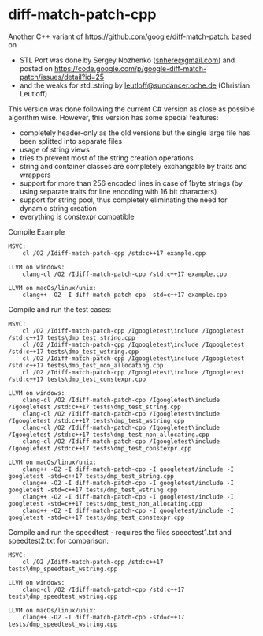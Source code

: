 diff-match-patch-cpp
====================

Another C++ variant of https://github.com/google/diff-match-patch.
based on
- STL Port was done by Sergey Nozhenko (snhere@gmail.com) and posted on
		https://code.google.com/p/google-diff-match-patch/issues/detail?id=25
- and the weaks for std::string by leutloff@sundancer.oche.de (Christian Leutloff)

This version was done following the current C# version as close as possible algorithm wise. However, this version has some special features:
- completely header-only as the old versions but the single large file has been splitted into separate files
- usage of string views
- tries to prevent most of the string creation operations
- string and container classes are completely exchangable by traits and wrappers
- support for more than 256 encoded lines in case of 1byte strings (by using separate traits for line encoding with 16 bit characters)
- support for string pool, thus completely eliminating the need for dynamic string creation
- everything is constexpr compatible


Compile Example

	MSVC:
		cl /O2 /Idiff-match-patch-cpp /std:c++17 example.cpp
	
	LLVM on windows:
		clang-cl /O2 /Idiff-match-patch-cpp /std:c++17 example.cpp
	
	LLVM on macOs/linux/unix:
		clang++ -O2 -I diff-match-patch-cpp -std=c++17 example.cpp

Compile and run the test cases:

	MSVC:
		cl /O2 /Idiff-match-patch-cpp /Igoogletest\include /Igoogletest /std:c++17 tests\dmp_test_string.cpp
		cl /O2 /Idiff-match-patch-cpp /Igoogletest\include /Igoogletest /std:c++17 tests\dmp_test_wstring.cpp
		cl /O2 /Idiff-match-patch-cpp /Igoogletest\include /Igoogletest /std:c++17 tests\dmp_test_non_allocating.cpp
		cl /O2 /Idiff-match-patch-cpp /Igoogletest\include /Igoogletest /std:c++17 tests\dmp_test_constexpr.cpp

	LLVM on windows:
		clang-cl /O2 /Idiff-match-patch-cpp /Igoogletest\include /Igoogletest /std:c++17 tests\dmp_test_string.cpp
		clang-cl /O2 /Idiff-match-patch-cpp /Igoogletest\include /Igoogletest /std:c++17 tests\dmp_test_wstring.cpp
		clang-cl /O2 /Idiff-match-patch-cpp /Igoogletest\include /Igoogletest /std:c++17 tests\dmp_test_non_allocating.cpp
		clang-cl /O2 /Idiff-match-patch-cpp /Igoogletest\include /Igoogletest /std:c++17 tests\dmp_test_constexpr.cpp

	LLVM on macOs/linux/unix:
		clang++ -O2 -I diff-match-patch-cpp -I googletest/include -I googletest -std=c++17 tests/dmp_test_string.cpp
		clang++ -O2 -I diff-match-patch-cpp -I googletest/include -I googletest -std=c++17 tests/dmp_test_wstring.cpp
		clang++ -O2 -I diff-match-patch-cpp -I googletest/include -I googletest -std=c++17 tests/dmp_test_non_allocating.cpp
		clang++ -O2 -I diff-match-patch-cpp -I googletest/include -I googletest -std=c++17 tests/dmp_test_constexpr.cpp

Compile and run the speedtest - requires the files speedtest1.txt and speedtest2.txt for comparison:

	MSVC:
		cl /O2 /Idiff-match-patch-cpp /std:c++17 tests\dmp_speedtest_wstring.cpp

	LLVM on windows:
		clang-cl /O2 /Idiff-match-patch-cpp /std:c++17 tests\dmp_speedtest_wstring.cpp

	LLVM on macOs/linux/unix:
		clang++ -O2 -I diff-match-patch-cpp -std=c++17 tests/dmp_speedtest_wstring.cpp
